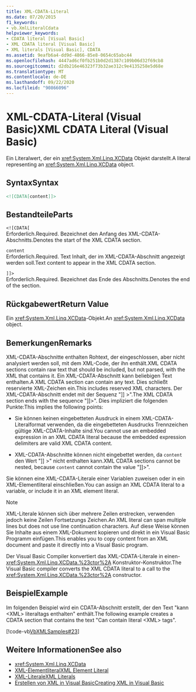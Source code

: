 ```yaml
---
title: XML-CDATA-Literal
ms.date: 07/20/2015
f1_keywords:
- vb.XmlLiteralCdata
helpviewer_keywords:
- CDATA literal [Visual Basic]
- XML CDATA literal [Visual Basic]
- XML literals [Visual Basic], CDATA
ms.assetid: 9eafb6a4-dd9d-4866-85e8-0654c65abc44
ms.openlocfilehash: 4447ad6cf0fb251b0d2d1387c109b06d32f69cb8
ms.sourcegitcommit: d2db216e46323f73b32ae312c9e4135258e5d68e
ms.translationtype: MT
ms.contentlocale: de-DE
ms.lasthandoff: 09/22/2020
ms.locfileid: "90866096"
---
```

# <a name="xml-cdata-literal-visual-basic"></a><span data-ttu-id="0ea93-102">XML-CDATA-Literal (Visual Basic)</span><span class="sxs-lookup"><span data-stu-id="0ea93-102">XML CDATA Literal (Visual Basic)</span></span>

<span data-ttu-id="0ea93-103">Ein Literalwert, der ein <xref:System.Xml.Linq.XCData> Objekt darstellt.</span><span class="sxs-lookup"><span data-stu-id="0ea93-103">A literal representing an <xref:System.Xml.Linq.XCData> object.</span></span>  
  
## <a name="syntax"></a><span data-ttu-id="0ea93-104">Syntax</span><span class="sxs-lookup"><span data-stu-id="0ea93-104">Syntax</span></span>  
  
```xml  
<![CDATA[content]]>  
```  
  
## <a name="parts"></a><span data-ttu-id="0ea93-105">Bestandteile</span><span class="sxs-lookup"><span data-stu-id="0ea93-105">Parts</span></span>  

 `<![CDATA[`  
 <span data-ttu-id="0ea93-106">Erforderlich.</span><span class="sxs-lookup"><span data-stu-id="0ea93-106">Required.</span></span> <span data-ttu-id="0ea93-107">Bezeichnet den Anfang des XML-CDATA-Abschnitts.</span><span class="sxs-lookup"><span data-stu-id="0ea93-107">Denotes the start of the XML CDATA section.</span></span>  
  
 `content`  
 <span data-ttu-id="0ea93-108">Erforderlich.</span><span class="sxs-lookup"><span data-stu-id="0ea93-108">Required.</span></span> <span data-ttu-id="0ea93-109">Text Inhalt, der im XML-CDATA-Abschnitt angezeigt werden soll.</span><span class="sxs-lookup"><span data-stu-id="0ea93-109">Text content to appear in the XML CDATA section.</span></span>  
  
 `]]>`  
 <span data-ttu-id="0ea93-110">Erforderlich.</span><span class="sxs-lookup"><span data-stu-id="0ea93-110">Required.</span></span> <span data-ttu-id="0ea93-111">Bezeichnet das Ende des Abschnitts.</span><span class="sxs-lookup"><span data-stu-id="0ea93-111">Denotes the end of the section.</span></span>  
  
## <a name="return-value"></a><span data-ttu-id="0ea93-112">Rückgabewert</span><span class="sxs-lookup"><span data-stu-id="0ea93-112">Return Value</span></span>  

 <span data-ttu-id="0ea93-113">Ein <xref:System.Xml.Linq.XCData>-Objekt.</span><span class="sxs-lookup"><span data-stu-id="0ea93-113">An <xref:System.Xml.Linq.XCData> object.</span></span>  
  
## <a name="remarks"></a><span data-ttu-id="0ea93-114">Bemerkungen</span><span class="sxs-lookup"><span data-stu-id="0ea93-114">Remarks</span></span>  

 <span data-ttu-id="0ea93-115">XML-CDATA-Abschnitte enthalten Rohtext, der eingeschlossen, aber nicht analysiert werden soll, mit dem XML-Code, der ihn enthält.</span><span class="sxs-lookup"><span data-stu-id="0ea93-115">XML CDATA sections contain raw text that should be included, but not parsed, with the XML that contains it.</span></span> <span data-ttu-id="0ea93-116">Ein XML-CDATA-Abschnitt kann beliebigen Text enthalten.</span><span class="sxs-lookup"><span data-stu-id="0ea93-116">A XML CDATA section can contain any text.</span></span> <span data-ttu-id="0ea93-117">Dies schließt reservierte XML-Zeichen ein.</span><span class="sxs-lookup"><span data-stu-id="0ea93-117">This includes reserved XML characters.</span></span> <span data-ttu-id="0ea93-118">Der XML-CDATA-Abschnitt endet mit der Sequenz "]] >".</span><span class="sxs-lookup"><span data-stu-id="0ea93-118">The XML CDATA section ends with the sequence "]]>".</span></span> <span data-ttu-id="0ea93-119">Dies impliziert die folgenden Punkte:</span><span class="sxs-lookup"><span data-stu-id="0ea93-119">This implies the following points:</span></span>  
  
- <span data-ttu-id="0ea93-120">Sie können keinen eingebetteten Ausdruck in einem XML-CDATA-Literalformat verwenden, da die eingebetteten Ausdrucks Trennzeichen gültige XML-CDATA-Inhalte sind.</span><span class="sxs-lookup"><span data-stu-id="0ea93-120">You cannot use an embedded expression in an XML CDATA literal because the embedded expression delimiters are valid XML CDATA content.</span></span>  
  
- <span data-ttu-id="0ea93-121">XML-CDATA-Abschnitte können nicht eingebettet werden, da `content` den Wert "]] >" nicht enthalten kann.</span><span class="sxs-lookup"><span data-stu-id="0ea93-121">XML CDATA sections cannot be nested, because `content` cannot contain the value "]]>".</span></span>  
  
 <span data-ttu-id="0ea93-122">Sie können eine XML-CDATA-Literale einer Variablen zuweisen oder in ein XML-Elementliteral einschließen.</span><span class="sxs-lookup"><span data-stu-id="0ea93-122">You can assign an XML CDATA literal to a variable, or include it in an XML element literal.</span></span>  
  
> [!NOTE]
> <span data-ttu-id="0ea93-123">XML-Literale können sich über mehrere Zeilen erstrecken, verwenden jedoch keine Zeilen Fortsetzungs Zeichen.</span><span class="sxs-lookup"><span data-stu-id="0ea93-123">An XML literal can span multiple lines but does not use line continuation characters.</span></span> <span data-ttu-id="0ea93-124">Auf diese Weise können Sie Inhalte aus einem XML-Dokument kopieren und direkt in ein Visual Basic Programm einfügen.</span><span class="sxs-lookup"><span data-stu-id="0ea93-124">This enables you to copy content from an XML document and paste it directly into a Visual Basic program.</span></span>  
  
 <span data-ttu-id="0ea93-125">Der Visual Basic Compiler konvertiert das XML-CDATA-Literale in einen- <xref:System.Xml.Linq.XCData.%23ctor%2A> Konstruktor-Konstruktor.</span><span class="sxs-lookup"><span data-stu-id="0ea93-125">The Visual Basic compiler converts the XML CDATA literal to a call to the <xref:System.Xml.Linq.XCData.%23ctor%2A> constructor.</span></span>  
  
## <a name="example"></a><span data-ttu-id="0ea93-126">Beispiel</span><span class="sxs-lookup"><span data-stu-id="0ea93-126">Example</span></span>  

 <span data-ttu-id="0ea93-127">Im folgenden Beispiel wird ein CDATA-Abschnitt erstellt, der den Text "kann \<XML> literaltags enthalten" enthält.</span><span class="sxs-lookup"><span data-stu-id="0ea93-127">The following example creates a CDATA section that contains the text "Can contain literal \<XML> tags".</span></span>  
  
 [!code-vb[VbXMLSamples#23](~/samples/snippets/visualbasic/VS_Snippets_VBCSharp/VbXMLSamples/VB/XMLSamples11.vb#23)]  
  
## <a name="see-also"></a><span data-ttu-id="0ea93-128">Weitere Informationen</span><span class="sxs-lookup"><span data-stu-id="0ea93-128">See also</span></span>

- <xref:System.Xml.Linq.XCData>
- [<span data-ttu-id="0ea93-129">XML-Elementliteral</span><span class="sxs-lookup"><span data-stu-id="0ea93-129">XML Element Literal</span></span>](xml-element-literal.md)
- [<span data-ttu-id="0ea93-130">XML-Literale</span><span class="sxs-lookup"><span data-stu-id="0ea93-130">XML Literals</span></span>](index.md)
- [<span data-ttu-id="0ea93-131">Erstellen von XML in Visual Basic</span><span class="sxs-lookup"><span data-stu-id="0ea93-131">Creating XML in Visual Basic</span></span>](../../programming-guide/language-features/xml/creating-xml.md)
